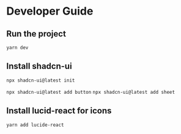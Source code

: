# Developer Guide
## Run the project
`yarn dev`

## Install shadcn-ui
`npx shadcn-ui@latest init`

`npx shadcn-ui@latest add button`
`npx shadcn-ui@latest add sheet`



## Install lucid-react for icons
`yarn add lucide-react`

